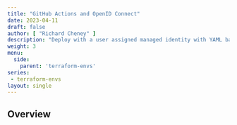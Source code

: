 ```yaml
---
title: "GitHub Actions and OpenID Connect"
date: 2023-04-11
draft: false
author: [ "Richard Cheney" ]
description: "Deploy with a user assigned managed identity with YAML based GitHub Actions pipelines. Authenticate using OpenID Connect for stronger security."
weight: 3
menu:
  side:
    parent: 'terraform-envs'
series:
 - terraform-envs
layout: single
---
```


## Overview